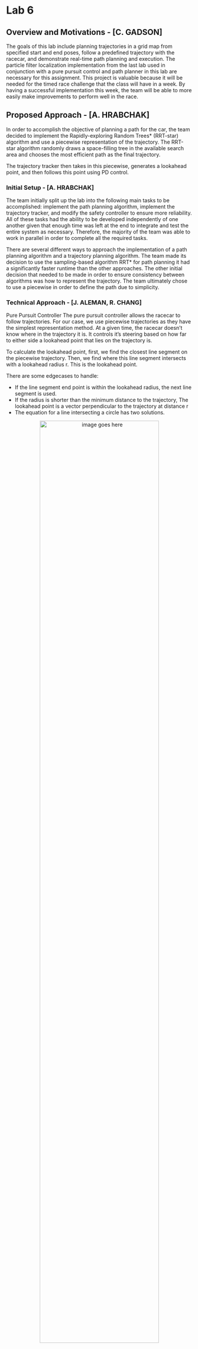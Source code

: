 Lab 6
=====

## Overview and Motivations - [C. GADSON]

The goals of this lab include planning trajectories in a grid map from specified start and end poses, follow a predefined trajectory with the racecar, and demonstrate real-time path planning and execution. The particle filter localization implementation from the last lab used in conjunction with a pure pursuit control and path planner in this lab are necessary for this assignment. This project is valuable because it will be needed for the timed race challenge that the class will have in a week. By having a successful implementation this week, the team will be able to more easily make improvements to perform well in the race.

## Proposed Approach - [A. HRABCHAK]

In order to accomplish the objective of planning a path for the car, the team decided to implement the Rapidly-exploring Random Trees* (RRT-star)  algorithm and use a piecewise representation of the trajectory. The RRT-star algorithm randomly draws a space-filling tree in the available search area and chooses the most efficient path as the final trajectory. 

The trajectory tracker then takes in this piecewise, generates a lookahead point, and then follows this point using PD control.  

### Initial Setup - [A. HRABCHAK]

The team initially split up the lab into the following main tasks to be accomplished: implement the path planning algorithm, implement the trajectory tracker, and modify the safety controller to ensure more reliability. All of these tasks had the ability to be developed independently of one another given that enough time was left at the end to integrate and test the entire system as necessary. Therefore, the majority of the team was able to work in parallel in order to complete all the required tasks. 

There are several different ways to approach the implementation of a path planning algorithm and a trajectory planning algorithm. The team made its decision to use the sampling-based algorithm RRT* for path planning it had a significantly faster runtime than the other approaches. The other initial decision that needed to be made in order to ensure consistency between algorithms was how to represent the trajectory. The team ultimately chose to use a piecewise in order to define the path due to simplicity.

### Technical Approach - [J. ALEMAN, R. CHANG]

Pure Pursuit Controller
The pure pursuit controller allows the racecar to follow trajectories. For our case, we use piecewise trajectories as they have the simplest representation method.
At a given time, the racecar doesn’t know where in the trajectory it is. It controls it’s steering based on how far to either side a lookahead point that lies on the trajectory is.

To calculate the lookahead point, first, we find the closest line segment on the piecewise trajectory. Then, we find where this line segment intersects with a lookahead radius r. This is the lookahead point.

There are some edgecases to handle:
* If the line segment end point is within the lookahead radius, the next line segment is used.
* If the radius is shorter than the minimum distance to the trajectory, The lookahead point is a vector perpendicular to the trajectory at distance r
* The equation for a line intersecting a circle has two solutions. 

<center>
<img src="assets/images/lab6/lookahead-diagram.jpg" alt="image goes here" style="width:80%;">

Figure 1: Lookahead diagram to calculate curvature
</center>

Once the lookahead point is found, we can calculate what is the curvature that would allow the racecar to hit that point when it turns its front wheels and set the steering command by that amount. [1]

Particle Filter Optimizations
Our particle filter from the previous lab, allowed us to estimate the position of the car reliably on hallways with lots of features but not so well on long hallways. We had to improve the localization node in order to use the pure pursuit controller propely.
We achieved this doing two things:
* Increased the noise on the motion model
* Squashed the sensor model a bit more
This allowed the particle filter to rely more on the motion model for the featureless hallways but it would still have trouble at certain points if plenty of new obstacles were found.

We turned to SLAM for this. Using google’s cartographer we generated a new map that included some of the new obstacles and features we can find today in the basement of building 32:

<center>
<img src="assets/images/lab6/basement_fixed.png" alt="image goes here" style="width:80%;">

Figure 2: Updated map to include new obstacles
</center>

Planning - RRT*
To find a trajectory from the robot’s current location (from the particle filter) to a goal point through the hallways, we used a path planning algorithm called RRT* (rapidly-exploring random tree). RRT* is a sampling-based algorithm that randomly builds a tree from the start point, avoiding obstacles, until the goal point is reached.

The basic idea of RRT* is as follows. Starting with just the start point in the tree as the root node, a point is randomly sampled in the entire map, and the nearest existing node in the tree is found. A new node is added to the tree at a fixed distance from that node, in the direction of the randomly sampled point, if the path is collision-free. This process is repeated until a node close to the goal is added, and then the path is found by tracing back the tree. This basic algorithm is known as RRT.

RRT* expands upon this algorithm to optimize the path for length. Every time a new node is created, instead of connecting it to the nearest node, other nearby nodes are considered, and it is connected to the one that would create the lowest cost to reach that new node. In addition, the tree is “rewired” by once again considering nodes in a neighborhood around the new node. If going through the new node to the neighboring node is lower cost than the original cost of reaching the neighboring node, the neighboring node is disconnected from its original parent and the new node becomes its parent.

To check for obstacles between two points, we realized that similar functionality had already been implemented in rangelibc used in the last lab. We used rangelibc to raycast from one of the points towards the other point. If the raycast distance is less than the distance between the points, there is an obstacle.

To avoid paths going too close to the walls, we also applied morphological dilation to the map to expand the walls and force the path closer to the middle of the hallways.

### ROS Implementation - [R. CHANG]

<center>
<img src="assets/images/lab6/ROS-architecture.jpg" alt="image goes here" style="width:80%;">

Figure 3: RRT Diagram
</center>

The new code for this lab is contained in two ROS nodes, the path planner (/path_planner) and path follower (/pure_pursuit). Both are subscribed to the localization odometry topic from last lab’s particle filter node. The /path_planner node receives the robot location data, and waits for a clicked point message from rviz which specifies the goal point. It plans a trajectory as a polygon (list of points) and publishes it for /pure_pursuit. It uses the robot localization to make the robot follow the trajectory, and drives the car by publishing to the VESC.

## Experimental Evaluation - [H. NICHOLS]

Experimental evaluation was performed using an iterative testing process. The initial objective in our evaluation of the success of our pure pursuit algorithm was to have the car effectively use a lookahead point to follow a generated path. This process involved tuning parameters to reduce oscillation in following the trajectory. Our next success checkpoint was the effective implementation of the path planner. This testing process involved tuning of parameters and the search algorithms to ensure the planned trajectory is permissible. The remainder of the lab was dedicated to improving the particle filter from the past lab to optimize the car’s ability to locate itself in the map.

### Testing Procedure - [H. NICHOLS]

The evaluation procedure involved both iterative testing within the rviz simulator to initially test the workingness of the algorithm and on the physical racecar to tune the parameters further. 

The majority of the preliminary testing relied on the simulator. To test the pure pursuit algorithm, the only parameter that required tuning was the lookahead radius. This value was deemed optimized in the simulator once the car accurately followed an arbitrarily generated path, minimizing the average distance from the desired path.  The testing of the path planner algorithm also relied heavily on rviz. The evaluation of success of the RRT* algorithm was measured in three capacities: one being that the generated path stayed within the confines of the hallway, two that the vehicle started and ended at the selected points, and three being the time it took to generate the path. The preliminary experimental evaluations were performed in the simulator to reduce the chance for risk of collision on the racecar. 

After the lookahead distance for the pure pursuit and these two criteria for the path planner were met, the latter portion of the lab relied on visualization tools supplied by the racecar run in real time. In real time, the lookahead distance was sensitive to the speed of the car, so iterative testing was completed to find the optimal value for the parameter given a certain speed. This value was found through trial and error. In addition, there were issues with the map as the path planner would generate paths through obstacles that were in the tunnels but not in the simulated map. This information prompted us to overlay the original map supplied with a SLAM-generated map to get a more accurate map for the racecar to plan its trajectories in. With this new map, parameters were tuned in the particle filter so that the car could effectively plan and generate a path while identifying and avoiding real-life obstacles.


### Results - [M. PICCHINI]

The RRT* and pure pursuit algorithms generally worked well.  RRT* finds a path most of the time, but the time it takes does vary considerably.  However, this result is expected with the RRT* algorithm since it is non-deterministic and by chance, the algorithm can fail at finding a path, or also take a very long time at finding a path.  In the following table, we can see how long the algorithm took to find a trajectory based on the platform. The long tests go from one end of the basement to the other and the short tests just around a single corner, as seen in the picture below.

<center>
<img src="assets/images/lab6/table.png" alt="image goes here" style="width:80%;">

Figure 4: Different runtimes based on platform
</center>

<center>
<img src="assets/images/lab6/rrt.png" alt="image goes here" style="width:80%;">

Figure 5: Depiction of RRT in simulation
</center>

The long tests can vary by up to 30%, which is a significant amount variance.  

The pure pursuit results for following a generated path was very consistent.  The following plot shows the results of the pure pursuit algorithm following a path in the tunnels.


<left>
<p style="float: left; font-size: 9pt; text-align: center; width: 45%; margin-right: 1%;"><img src="assets/images/lab6/error.png" style="width: 100%">Figure 7</p>
</left>
<left>
<p style="float: right; font-size: 9pt; text-align: center; width: 45%; margin-left: 1%;"><img src="assets/images/lab6/trajectory-to-follow.png" style="width: 100%">Figure 8: Depiction of trajectory</p>
</left>

<br><br><br><br><br><br><br><br><br><br><br><br><br><br><br><br>

<center>
<iframe width="560" height="315" src="https://www.youtube.com/embed/1GuazayyhlU" frameborder="0" allow="autoplay; encrypted-media" allowfullscreen></iframe>

Video 1: Path Planning and Trajectory Tracking Demonstration
</center>

Overall, the pure pursuit algorithm has a very low average error over the whole path.  On straight lines, the algorithm does exceptionally well, converging quickly, and staying on the path consistently.  When the car approaches a turn that is too tight for its steering, it does struggle to minimize the overall loss that could otherwise be achieved by turning earlier or some other strategy.  However, for turns that the car is able to actually make, there is very little loss.  The error on tight turns should not necessarily be seen as the pure pursuit’s fault, but more so the path’s fault.  The ideal path should not tell the car to turn tighter than possible, as the car does have its physical limitations.


## Lessons Learned - [A. HRABCHAK]

In this lab, the team kept a much better pace then with previous labs. The tasks were divided early, and lab time was productive in collaboration and asking questions. One helpful ritual that proved its use once again in this lab was the sketching of the expected ROS architecture as a group before splitting apart. This not only helped team members understand the objectives of the lab, but it also helped show the eventual system integration as a whole. The team also made more use of the established trello board during this lab. The trello board proved to be useful for some team members while others did not seem to find it as useful and were less active in updating the status of their tasks. Moving forward, it is important that if the team is going to benefit from using a tool such as trello, all team members must commit equally to ensure that the board is always accurate. 

### Technical Conclusions - [M. PICCHINI]

The concepts of path planning and trajectory tracking were pretty straight forward.  There were hardly any major conflicts when implementing the pure pursuit and RRT* algorithms.  When testing on the simulator, with the exception of typical small bug fixes, the code ran as expected and very smoothly.  The RRT* algorithm was able to generate a decent path in the tunnels, and the pure pursuit algorithm was able to follow this path.

While everything went smoothly on the theoretical side, problems started to arise when testing in a real environment.  The main problem arose when testing our pure pursuit algorithm in the real environment .  The pure pursuit algorithm relies on the particle filter outputting a correct pose of the car.  However, the particle filter was having problems localizing in certain parts of the basement where new objects that lined the walls that were not accounted for in the standard map we used.  In order to solve this problem, we attempted to recreate the entire map with SLAM.  Unfortunately, we could not get the map to converge completely, so we then attempted to modify the standard map with photoshop to account for the new objects. To accomplish this modification, we used the lidar scanned data of the new basement obstacles and superimposed them with the standard map.  However, this also proved to be unsuccessful, as the objects were very complex and difficult to model accurately. We then tried tuning our particle filter, introducing more noise and relying more on the motion model, but again, we could not conquer the altered hallway.  While debugging, we also found that the suspension of the car was affecting the lidar scan, angling the scan down more than it should have and reading the floor at certain angles.  To fix this, we physically adjusted the suspension.  

Ultimately, we were not able to maneuver this modified hallway very well.  However, in the process, the particle filter became more robust in other areas of the tunnels.  Also, in the areas that the particle filter was able to output the correct results, the pure pursuit was able to correctly follow the planned path.

This lab taught us that simulations are very helpful in quickly testing and developing, the ideal environment may not carry very well over to the real environment.  While it is important to have an implementation working in an ideal environment, it is just as important to test in real life and have a system robust to the real environment.  However, through all of these problems, the team learned how to follow and generate a path given start and end points and a map of the known surroundings, ultimately adding another crucial aspect to the ability of the autonomous car.

### CI Conclusions

1. Hailey - Our collaboration and communication in this week’s lab was better than last week’s. We spent close to an entire lab period walking through the ROS architecture of how all the nodes and topics piece together. This helped us explicitly define how each working element of this lab fits in with another piece. In addition, our communication via our slack group was much better this week as everyone was very present in communicating their status whether it was their availability to meet up or their progressions on technical aspects. This week we did a great job of completing our technical deliverables but in the future, I think it would be beneficial for our group to progressively work on the lab report and presentation throughout the week instead of saving it until the very end.

2. Michael - Compared to last lab where scheduling and responsiveness was almost non-existent due to spring break, this lab our communication and collaboration was very efficient.  Every group member was very responsive and contributive.  This resulted in assigning and completing parts of our lab relatively early.  The efficiency also allowed for more group members to understand more aspects of the lab and result in more contribution to making our path follower work better.  The work was better spread out over the group as well, with less of a rush on trying to finish the technical aspects.  We were also able to start the presentation earlier, but not as early as we would have liked.  This late start to the lab report can be addressed in the future by knowing when the results of our technical aspects is enough and we should move on to documentation. 

3. Raphael - This lab was completely much more smoothly than last lab, due to not having spring break or sick team members. Everyone was much more available so we spent a lot more time working together in person, which made communicating and dividing tasks easier. Everyone was able to work on a relatively independent part of the lab. However, since there were only two main parts of the lab (planning and following), this meant that only two team members worked significantly on the “new” parts, which may have been a problem for team learning. The increased efficiency allowed us to still get the lab working on time despite being more technically challenging. Despite this, we still pushed the lab report and presentation to the last two days, which is still not desirable.

## Future Work - [C. GADSON]

While we got the core functionality of the lab working there are several aspects to optimize on:
* Pure Pursuit algorithm currently uses a fixed speed. We would like to make it adapt the speed of the car and the lookahead radius based on the path curvature. This will help us for the race.
* Our particle filter still gets the car lost in certain cases. We need to squash the sensor model more so we can rely on the motion model to get it through hallways without running into particle depletion issues.
* RRT* algorithm takes too long. We will profile it to understand where it’s taking time and make it run faster.

References <br>
[1] Coulter, R C. "Implementation of Pure Pursuit Path Tracking Algorithm." Carnegie Mellon, Jan. 1992, https://www.ri.cmu.edu/pub_files/pub3/coulter_r_craig_1992_1/coulter_r_craig_1992_1.pdf. Accessed 11 Apr. 2018.



